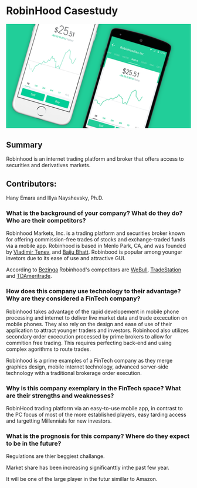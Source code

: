 # RobinHood Casestudy
![robinhood](images/robinhood.png)

## Summary
Robinhood is an internet trading platform and broker that offers access to securities and derivatives markets.

## Contributors:
Hany Emara and Illya Nayshevsky, Ph.D.


### What is the background of your company? What do they do? Who are their competitors?

Robinhood Markets, Inc. is a trading platform and securities broker known for offering commission-free trades of stocks and exchange-traded funds via a mobile app. Robinhood is based in Menlo Park, CA, and was founded by [Vladimir Tenev](https://en.wikipedia.org/wiki/Vladimir_Tenev), and [Baiju Bhatt](https://en.wikipedia.org/wiki/Baiju_Bhatt). Robinbood is popular among younger invetors due to its ease of use and attractive GUI. 

According to [Bezinga](https://www.benzinga.com/money/robinhood-alternatives/) Robinhood's competitors are [WeBull](https://www.benzinga.com/go/webull-how-to-buy?pl=product-card), [TradeStation](https://www.benzinga.com/go/tradestation?pl=product-card-image) and [TDAmeritrade](https://www.benzinga.com/go/td-ameritrade-platform?pl=product-card-image).

### How does this company use technology to their advantage? Why are they considered a FinTech company?

Robinhood takes advantage of the rapid developement in mobile phone processing and internet to deliver live market data and trade excecution on mobile phones. They also rely on the design and ease of use of their application to attract younger traders and investors. Robinhood also utilizes secondary order excecution processed by prime brokers to allow for commition free trading. This requires perfecting back-end and using complex agorithms to route trades.

Robinhood is a prime examples of a FinTech company as they merge graphics design, mobile internet technology, advanced server-side technology with a traditional brokerage order execution.

### Why is this company exemplary in the FinTech space? What are their strengths and weaknesses?

RobinHood trading platform via an easy-to-use mobile app, in contrast to the PC focus of most of the more established players, easy tarding access and targetting Millennials for new investors. 

### What is the prognosis for this company? Where do they expect to be in the future?

Regulations are thier beggiest challange.

Market share has been increasing significanttly inthe past few year.

It will be one of the large player in the futur simillar to Amazon. 